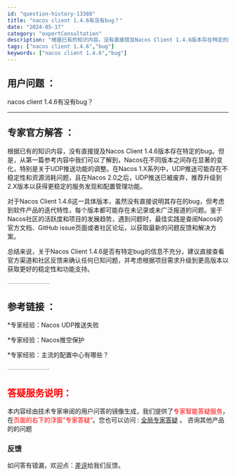```yaml
---
id: "question-history-13388"
title: "nacos client 1.4.6有没有bug？"
date: "2024-05-17"
category: "expertConsultation"
description: "根据已有的知识内容，没有直接提及Nacos Client 1.4.6版本存在特定的bug。但是，从第一篇参考内容中我们可以了解到，Nacos在不同版本之间存在显著的变化，特别是关于UDP推送功能的调整。在Nacos 1.X系列中，UDP推送可能存在不稳定性和资源消耗问题，且在Nacos 2.0之后，"
tags: ["nacos client 1.4.6","bug"]
keywords: ["nacos client 1.4.6","bug"]
---
```


## 用户问题 ： 
 nacos client 1.4.6有没有bug？  

---------------
## 专家官方解答 ：

根据已有的知识内容，没有直接提及Nacos Client 1.4.6版本存在特定的bug。但是，从第一篇参考内容中我们可以了解到，Nacos在不同版本之间存在显著的变化，特别是关于UDP推送功能的调整。在Nacos 1.X系列中，UDP推送可能存在不稳定性和资源消耗问题，且在Nacos 2.0之后，UDP推送已被废弃，推荐升级到2.X版本以获得更稳定的服务发现和配置管理功能。

对于Nacos Client 1.4.6这一具体版本，虽然没有直接说明其存在的bug，但考虑到软件产品的迭代特性，每个版本都可能存在未记录或未广泛报道的问题。鉴于Nacos社区的活跃度和项目的发展趋势，遇到问题时，最佳实践是查阅Nacos的官方文档、GitHub issue页面或者社区论坛，以获取最新的问题反馈和解决方案。

总结来说，关于Nacos Client 1.4.6是否有特定bug的信息不充分，建议直接查看官方渠道和社区反馈来确认任何已知问题，并考虑根据项目需求升级到更高版本以获取更好的稳定性和功能支持。


<font color="#949494">---------------</font> 


## 参考链接 ：

*专家经验：Nacos UDP推送失败 
 
 *专家经验：Nacos推空保护 
 
 *专家经验：主流的配置中心有哪些？ 


 <font color="#949494">---------------</font> 
 


## <font color="#FF0000">答疑服务说明：</font> 

本内容经由技术专家审阅的用户问答的镜像生成，我们提供了<font color="#FF0000">专家智能答疑服务</font>，在<font color="#FF0000">页面的右下的浮窗”专家答疑“</font>。您也可以访问 : [全局专家答疑](https://answer.opensource.alibaba.com/docs/intro) 。 咨询其他产品的的问题

### 反馈
如问答有错漏，欢迎点：[差评](https://ai.nacos.io/user/feedbackByEnhancerGradePOJOID?enhancerGradePOJOId=13883)给我们反馈。
